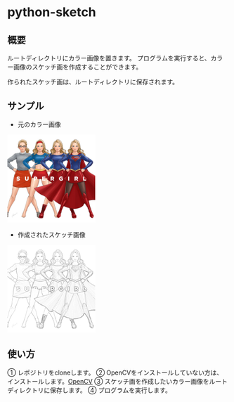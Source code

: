 # python-sketch

## 概要
ルートディレクトリにカラー画像を置きます。
プログラムを実行すると、カラー画像のスケッチ画を作成することができます。

作られたスケッチ画は、ルートディレクトリに保存されます。

## サンプル
- 元のカラー画像
<img src='https://github.com/misa335/python-sketch/blob/master/supergirl.jpg' alt='supergirl' width='200' height='200'>
  
- 作成されたスケッチ画像
<img src='https://github.com/misa335/python-sketch/blob/master/sketch.png' alt='sketch' width='200' height='200'>

## 使い方
  ① レポジトリをcloneします。  ② OpenCVをインストールしていない方は、インストールします。[OpenCV](https://opencv.org/)  ③ スケッチ画を作成したいカラー画像をルートディレクトリに保存します。  ④ プログラムを実行します。 
